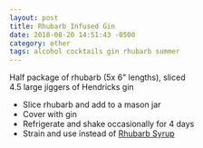 ```yaml
---
layout: post
title: Rhubarb Infused Gin
date: 2018-08-20 14:51:43 -0500
category: other
tags: alcohol cocktails gin rhubarb summer
---
```

Half package of rhubarb (5x 6" lengths), sliced  
4.5 large jiggers of Hendricks gin  
<ul>
 	<li>Slice rhubarb and add to a mason jar</li>
 	<li>Cover with gin</li>
 	<li>Refrigerate and shake occasionally for 4 days</li>
 	<li>Strain and use instead of <a href="https://escowles.github.io/recipes/other/2016/08/15/rhubarb-syrup.html">Rhubarb Syrup</a></li>
</ul>
